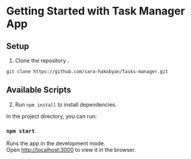 # Getting Started with Task Manager App

## Setup

1. Clone the repository .

`git clone https://github.com/sara-hakobyan/Tasks-manager.git`

## Available Scripts

2. Run `npm install` to install dependencies.

In the project directory, you can run:

### `npm start`

Runs the app in the development mode.\
Open [http://localhost:3000](http://localhost:3000) to view it in the browser.

